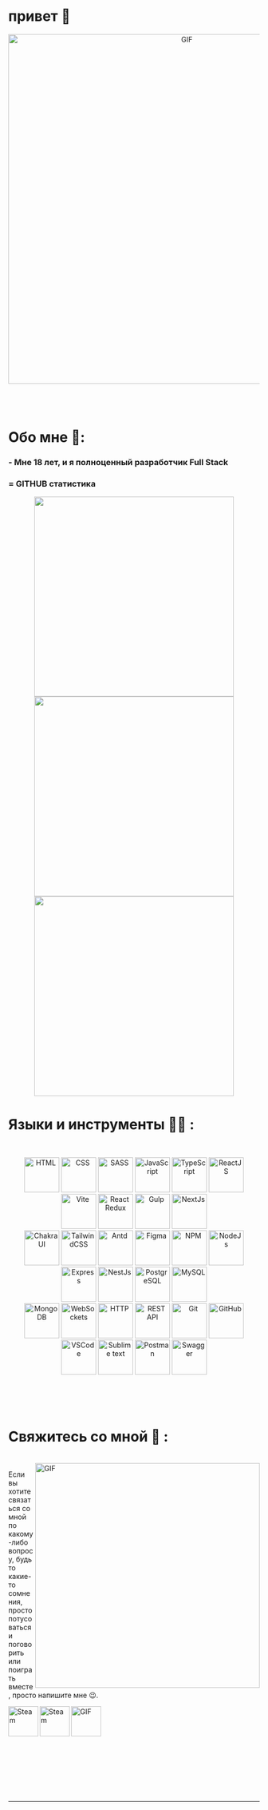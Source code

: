 # привет 👋

<div align="center">
<img hight="300" width="700" alt="GIF" align="center" src="https://cdnb.artstation.com/p/assets/images/images/064/767/201/original/ash-emritte-pcscreen6.gif?1688686432" />
</div>

</br>
</br>
</br>


# Обо мне 💬:

### - Мне 18 лет, и я полноценный разработчик Full Stack 
### = GITHUB статистика

<div align="center">
<img style="width: 400px" src="https://streak-stats.demolab.com/?user=Alisher1221-ru&theme=dark" />
</div>

<div align="center">
<img style="width: 400px" src="https://github-readme-stats.vercel.app/api?username=Alisher1221-ru&show=prs_merged,prs_merged_percentage&hide=issues,contribs&show_icons=true&theme=dark" />
</div>

<div align="center">
<img style="width: 400px" src="https://github-readme-stats.vercel.app/api/top-langs/?username=Alisher1221-ru&locale=en&custom_title=Top%20Languages&theme=dark" />
</div>


# Языки и инструменты 👨‍💻 :
</br>

<p align="center" >

<span>
<img src="https://user-images.githubusercontent.com/25181517/192158954-f88b5814-d510-4564-b285-dff7d6400dad.png" width="70px" height="70px" alt="HTML" />
</span>
<span>
<img src="https://user-images.githubusercontent.com/25181517/183898674-75a4a1b1-f960-4ea9-abcb-637170a00a75.png" width="70px" height="70px" alt="CSS"  />
</span>
<span>
<img src="https://user-images.githubusercontent.com/25181517/192158956-48192682-23d5-4bfc-9dfb-6511ade346bc.png" width="70px" height="70px" alt="SASS" />
</span>
<span>
<img src="https://user-images.githubusercontent.com/25181517/117447155-6a868a00-af3d-11eb-9cfe-245df15c9f3f.png" width="70px" height="70px" alt="JavaScript" />
</span>
<span>
<img src="https://user-images.githubusercontent.com/25181517/183890598-19a0ac2d-e88a-4005-a8df-1ee36782fde1.png" width="70px" height="70px"  alt="TypeScript"/>
</span>
<span>
<img src="https://user-images.githubusercontent.com/25181517/183897015-94a058a6-b86e-4e42-a37f-bf92061753e5.png" width="70px" height="70px" alt="ReactJS" />
</span>
<span>
<img src="https://github.com/marwin1991/profile-technology-icons/assets/62091613/b40892ef-efb8-4b0e-a6b5-d1cfc2f3fc35" width="70px" height="70px" alt="Vite" />
</span>
<span>
<img src="https://user-images.githubusercontent.com/25181517/187896150-cc1dcb12-d490-445c-8e4d-1275cd2388d6.png" width="70px" height="70px" alt="React Redux" />
</span>
<span>
<img src="https://github.com/marwin1991/profile-technology-icons/assets/136815194/c49c6dbd-992a-4f14-9cf4-ff40cb5344ed" width="70px" height="70px" alt="Gulp"/>
</span>
<span>
<img src="https://github.com/marwin1991/profile-technology-icons/assets/136815194/5f8c622c-c217-4649-b0a9-7e0ee24bd704" width="70px" height="70px" alt="NextJs" />
</span></br>
<span>
<img src="https://user-images.githubusercontent.com/25181517/190887639-d0ba4ec9-ddbe-45dd-bea1-4db83846503e.png" width="70px" height="70px" alt="ChakraUI" />
</span>
<span>
<img src="https://user-images.githubusercontent.com/25181517/202896760-337261ed-ee92-4979-84c4-d4b829c7355d.png" width="70px" height="70px" alt="TailwindCSS" />
</span>
<span>
<img src="https://user-images.githubusercontent.com/25181517/190887795-99cb0921-e57f-430b-a111-e165deedaa36.png" width="70px" height="70px" alt="Antd" />
</span>
<span>
<img src="https://user-images.githubusercontent.com/25181517/189715289-df3ee512-6eca-463f-a0f4-c10d94a06b2f.png" width="70px" height="70px" alt="Figma" />
</span>
<span>
<img src="https://user-images.githubusercontent.com/25181517/121401671-49102800-c959-11eb-9f6f-74d49a5e1774.png" width="70px" height="70px" alt="NPM" />
</span>
<span>
<img src="https://user-images.githubusercontent.com/25181517/183568594-85e280a7-0d7e-4d1a-9028-c8c2209e073c.png" width="70px" height="70px" alt="NodeJs" />
</span>
<span>
<img src="https://user-images.githubusercontent.com/25181517/183859966-a3462d8d-1bc7-4880-b353-e2cbed900ed6.png" width="70px" height="70px" alt="Express" />
</span>
<span>
<img src="https://github.com/marwin1991/profile-technology-icons/assets/136815194/519bfaf3-c242-431e-a269-876979f05574" width="70px" height="70px" alt="NestJs" />
</span>
<span>
<img src="https://user-images.githubusercontent.com/25181517/117208740-bfb78400-adf5-11eb-97bb-09072b6bedfc.png" width="70px" height="70px" alt="PostgreSQL" />
</span>
<span>
<img src="https://user-images.githubusercontent.com/25181517/183896128-ec99105a-ec1a-4d85-b08b-1aa1620b2046.png" width="70px" height="70px" alt="MySQL" />
</span></br>
<span>
<img src="https://user-images.githubusercontent.com/25181517/182884177-d48a8579-2cd0-447a-b9a6-ffc7cb02560e.png" width="70px" height="70px" alt="MongoDB" />
</span>
<span>
<img src="https://user-images.githubusercontent.com/25181517/187070862-03888f18-2e63-4332-95fb-3ba4f2708e59.png" width="70px" height="70px" alt="WebSockets" />
</span>
<span>
<img src="https://user-images.githubusercontent.com/25181517/192107854-765620d7-f909-4953-a6da-36e1ef69eea6.png" width="70px" height="70px" alt="HTTP" />
</span>
<span>
<img src="https://user-images.githubusercontent.com/25181517/192107858-fe19f043-c502-4009-8c47-476fc89718ad.png" width="70px" height="70px" alt="REST API" />
</span>
<span>
<img src="https://user-images.githubusercontent.com/25181517/192108372-f71d70ac-7ae6-4c0d-8395-51d8870c2ef0.png" width="70px" height="70px" alt="Git" />
</span>
<span>
<img src="https://user-images.githubusercontent.com/25181517/192108374-8da61ba1-99ec-41d7-80b8-fb2f7c0a4948.png" width="70px" height="70px" alt="GitHub" />
</span>
<span>
<img src="https://user-images.githubusercontent.com/25181517/192108891-d86b6220-e232-423a-bf5f-90903e6887c3.png" width="70px" height="70px" alt="VSCode" />
</span>
<span>
<img src="https://user-images.githubusercontent.com/25181517/190887576-6653f877-8439-4521-82f3-403086ead892.png" width="70px" height="70px" alt="Sublime text" />
</span>
<span>
<img src="https://user-images.githubusercontent.com/25181517/192109061-e138ca71-337c-4019-8d42-4792fdaa7128.png" width="70px" height="70px" alt="Postman" />
</span>
<span>
<img src="https://user-images.githubusercontent.com/25181517/186711335-a3729606-5a78-4496-9a36-06efcc74f800.png" width="70px" height="70px"  alt="Swagger"/>
</span>

</p>
</br>
</br>
</br>

# Свяжитесь со мной 🙂 :

<p>
 </br>

<img hight="320" width="450" align="right" alt="GIF" src="https://cdn.dribbble.com/users/1708950/screenshots/4188877/developer_med.gif">

<p>Если вы хотите связаться со мной по какому-либо вопросу, будь то какие-то сомнения, просто потусоваться и поговорить или поиграть вместе, просто напишите мне 😉.</p>

<a href="https://t.me/ALISH_20_06" target="_blank">
  <img align="left" alt="Steam" width="60" hight="60" src="https://upload.wikimedia.org/wikipedia/commons/thumb/8/82/Telegram_logo.svg/768px-Telegram_logo.svg.png" />
</a>
<a href="https://www.instagram.com/al1isher_06/" target="_blank">
  <img align="left" alt="Steam" width="60" hight="60" src="https://upload.wikimedia.org/wikipedia/commons/9/95/Instagram_logo_2022.svg" />
</a>
<img hight="60" width="60" alt="GIF" align="center" src="https://raw.githubusercontent.com/phw/peek/master/data/screenshots/peek-recording-itself.gif">
 <br />
 <br />
 <br />
 </p>
 

</br>
</br>
</br>
</br>


*************
